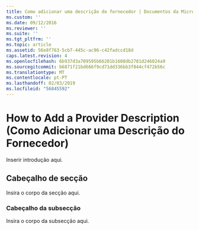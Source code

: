 ```yaml
---
title: Como adicionar uma descrição do fornecedor | Documentos da Microsoft
ms.custom: ''
ms.date: 09/12/2016
ms.reviewer: ''
ms.suite: ''
ms.tgt_pltfrm: ''
ms.topic: article
ms.assetid: 56e8f763-5cb7-445c-ac96-c42fadccd18d
caps.latest.revision: 4
ms.openlocfilehash: 6b937d3a709595b66201b1608db2781d246024a9
ms.sourcegitcommit: b6871f21bd666f9cd71dd336bb3f844cf472b56c
ms.translationtype: MT
ms.contentlocale: pt-PT
ms.lasthandoff: 02/03/2019
ms.locfileid: "56845592"
---
```

# <a name="how-to-add-a-provider-description"></a>How to Add a Provider Description (Como Adicionar uma Descrição do Fornecedor)

Inserir introdução aqui.

## <a name="section-heading"></a>Cabeçalho de secção

Insira o corpo da secção aqui.

### <a name="subsection-heading"></a>Cabeçalho da subsecção

Insira o corpo da subsecção aqui.
